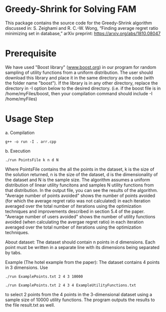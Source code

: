 # Greedy-Shrink for Solving FAM

This package contains the source code for the Greedy-Shrink algorithm discussed in: S. Zeighami and R. C.-W. Wong, “Finding average regret ratio minimizing set in database,” arXiv preprint: https://arxiv.org/abs/1810.08047

Prerequisite
===========
We have used "Boost library" (www.boost.org) in our program for random sampling of utility functions from a uniform distribution. The user should download this library and place it in the same directory as the code (with the folder name "boost"). If the library is in any other directory, replace the directory in -I option below to the desired directory. (i.e. if the boost file is in /home/myFiles/boost, then your compilation command should include -I /home/myFiles)

Usage Step
===========
a. Compilation

	g++ -o run -I . arr.cpp
b. Execution

	./run PointsFile k n d N
Where PointsFile contains the all the points in the dataset, k is the size of the solution returned, n is the size of the dataset, d is the dimensionality of the dataset and N is the sample size. The algorithm assumes a uniform distribution of linear utility funcitons and samples N utility functions from that distribution.
In the output file, you can see the results of the algorithm. "Average number of points avoided" shows the number of points avoided (for which the average regret ratio was not calculated) in each iteration averaged over the total number of iterations using the optimization techniques and improvements described in section 5.4 of the paper. "Average number of users avoided" shows the number of utility functions avoided (when calculating the avergae regret ratio) in each iteration averaged over the total number of iterations using the optimization techniques.

About dataset:
The dataset should contain n points in d dimensions. Each point must be written in a separate line with its dimensions being separated by tabs.

Example (The hotel example from the paper):
The dataset contains 4 points in 3 dimensions. Use

	./run ExamplePoints.txt 2 4 3 10000

	./run ExamplePoints.txt 2 4 3 4 ExampleUtilityFunctions.txt

to select 2 points from the 4 points in the 3-dimensional dataset using a sample size of 10000 utility functions. The program outputs the results to the file result.txt as well. 
